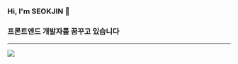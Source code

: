 <h3>Hi, I'm SEOKJIN 👋</h3>
<h3>프론트엔드 개발자를 꿈꾸고 있습니다</h3>
<hr>
<img src="https://www.usjournal.kr/news/data/20190626/p1065581218362228_160_thum.jpg">
